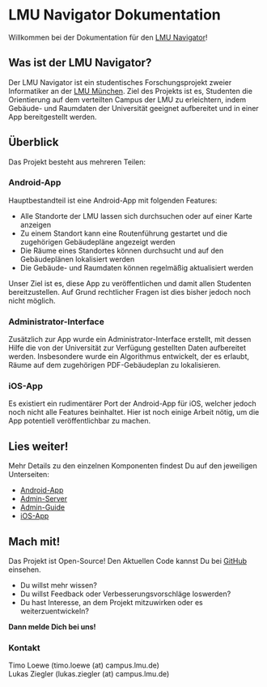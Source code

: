 # LMU Navigator Dokumentation

Willkommen bei der Dokumentation für den [LMU Navigator][1]!

## Was ist der LMU Navigator?

Der LMU Navigator ist ein studentisches Forschungsprojekt zweier Informatiker an der
[LMU München][2]. Ziel des Projekts ist es, Studenten die Orientierung auf dem verteilten Campus der
LMU zu erleichtern, indem Gebäude- und Raumdaten der Universität geeignet aufbereitet und in einer
App bereitgestellt werden.

[1]: http://lmu-navigator.github.io/
[2]: http://www.uni-muenchen.de

## Überblick

Das Projekt besteht aus mehreren Teilen:

### Android-App

Hauptbestandteil ist eine Android-App mit folgenden Features:

* Alle Standorte der LMU lassen sich durchsuchen oder auf einer Karte anzeigen
* Zu einem Standort kann eine Routenführung gestartet und die zugehörigen Gebäudepläne angezeigt
werden
* Die Räume eines Standortes können durchsucht und auf den Gebäudeplänen lokalisiert werden
* Die Gebäude- und Raumdaten können regelmäßig aktualisiert werden

Unser Ziel ist es, diese App zu veröffentlichen und damit allen Studenten bereitzustellen. Auf Grund
rechtlicher Fragen ist dies bisher jedoch noch nicht möglich.

### Administrator-Interface

Zusätzlich zur App wurde ein Administrator-Interface erstellt, mit dessen Hilfe die von der
Universität zur Verfügung gestellten Daten aufbereitet werden. Insbesondere wurde ein Algorithmus
entwickelt, der es erlaubt, Räume auf dem zugehörigen PDF-Gebäudeplan zu lokalisieren.

### iOS-App

Es existiert ein rudimentärer Port der Android-App für iOS, welcher jedoch noch nicht alle Features
beinhaltet. Hier ist noch einige Arbeit nötig, um die App potentiell veröffentlichbar zu machen.

## Lies weiter!

Mehr Details zu den einzelnen Komponenten findest Du auf den jeweiligen Unterseiten:

* [Android-App][3]
* [Admin-Server][4]
* [Admin-Guide][5]
* [iOS-App][6]

[3]: android.md
[4]: server.md
[5]: admin.md
[6]: ios.md

## Mach mit!

Das Projekt ist Open-Source! Den Aktuellen Code kannst Du bei [GitHub][7] einsehen.

* Du willst mehr wissen?
* Du willst Feedback oder Verbesserungsvorschläge loswerden?
* Du hast Interesse, an dem Projekt mitzuwirken oder es weiterzuentwickeln?

**Dann melde Dich bei uns!**

[7]: https://github.com/lmu-navigator

### Kontakt

Timo Loewe (timo.loewe (at) campus.lmu.de) <br />
Lukas Ziegler (lukas.ziegler (at) campus.lmu.de)
